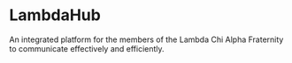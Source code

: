 # LambdaHub
An integrated platform for the members of the Lambda Chi Alpha Fraternity to communicate effectively and efficiently.
